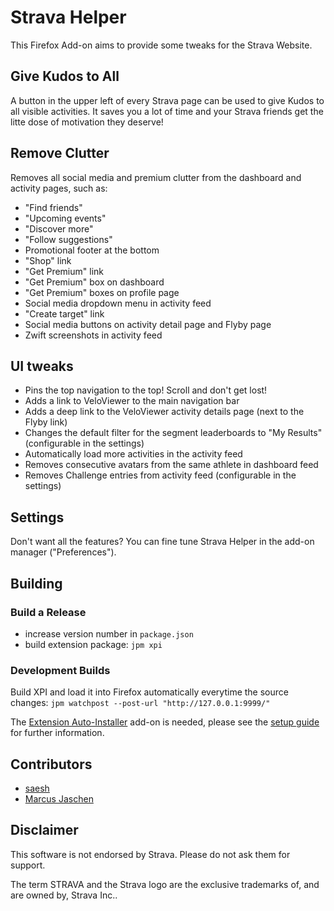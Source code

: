 # Strava Helper

This Firefox Add-on aims to provide some tweaks for the Strava Website.

## Give Kudos to All

A button in the upper left of every Strava page can be used to give Kudos to all visible activities. It saves you a lot of time and your Strava friends get the litte dose of motivation they deserve!

## Remove Clutter

Removes all social media and premium clutter from the dashboard and activity pages, such as:

- "Find friends"
- "Upcoming events"
- "Discover more"
- "Follow suggestions"
- Promotional footer at the bottom
- "Shop" link
- "Get Premium" link
- "Get Premium" box on dashboard
- "Get Premium" boxes on profile page
- Social media dropdown menu in activity feed
- "Create target" link
- Social media buttons on activity detail page and Flyby page
- Zwift screenshots in activity feed

## UI tweaks

- Pins the top navigation to the top! Scroll and don't get lost!
- Adds a link to VeloViewer to the main navigation bar
- Adds a deep link to the VeloViewer activity details page (next to the Flyby link)
- Changes the default filter for the segment leaderboards to "My Results" (configurable in the settings)
- Automatically load more activities in the activity feed
- Removes consecutive avatars from the same athlete in dashboard feed
- Removes Challenge entries from activity feed (configurable in the settings)

## Settings

Don't want all the features? You can fine tune Strava Helper in the add-on manager ("Preferences").

## Building

### Build a Release

- increase version number in `package.json`
- build extension package: `jpm xpi`

### Development Builds

Build XPI and load it into Firefox automatically everytime the source changes: 
`jpm watchpost --post-url "http://127.0.0.1:9999/"` 

The [Extension Auto-Installer](https://addons.mozilla.org/en-US/firefox/addon/autoinstaller/) add-on 
is needed, please see the [setup guide](https://www.npmjs.com/package/jpm#using-post-and-watchpost) for further
information.

## Contributors

* [saesh](https://github.com/saesh)
* [Marcus Jaschen](https://www.marcusjaschen.de/)

## Disclaimer

This software is not endorsed by Strava. Please do not ask them for support.

The term STRAVA and the Strava logo are the exclusive trademarks of, and are owned by, Strava Inc..
